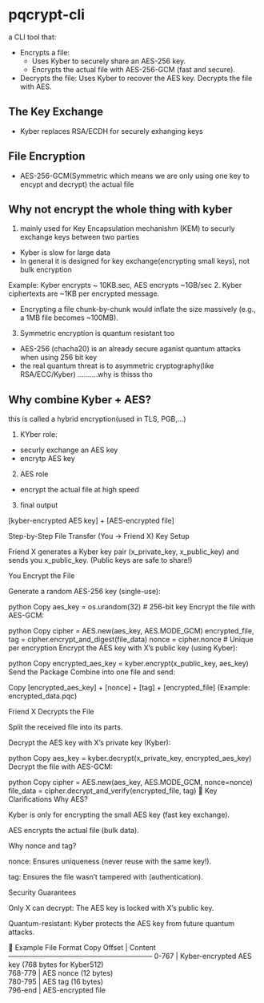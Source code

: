 # pqcrypt-cli
a CLI tool that:  
- Encrypts a file:
  - Uses Kyber to securely share an AES-256 key.
  - Encrypts the actual file with AES-256-GCM (fast and secure).
- Decrypts the file:  Uses Kyber to recover the AES key.  Decrypts the file with AES.


## The Key Exchange
- Kyber replaces RSA/ECDH for securely exhanging keys

## File Encryption
- AES-256-GCM(Symmetric which means we are only using one key to encypt and decrypt) the actual file

## Why not encrypt the whole thing with kyber
1. mainly used for Key Encapsulation mechanishm (KEM) to securly exchange keys between two parties
- Kyber is slow for large data
- In general it is designed for key exchange(encrypting small keys), not bulk encryption

Example: Kyber encrypts ~ 10KB.sec, AES encrypts ~1GB/sec
2. Kyber ciphertexts are ~1KB per encrypted message.
- Encrypting a file chunk-by-chunk would inflate the size massively (e.g., a 1MB file becomes ~100MB).

3. Symmetric encryption is quantum  resistant too 
- AES-256 (chacha20) is an already secure aganist quantum attacks when using 256 bit key 
- the real quantum threat is to asymmetric cryptography(like RSA/ECC/Kyber) ..........why is thisss tho

## Why combine Kyber + AES? 
this is called a hybrid encryption(used in TLS, PGB,...)

1.  KYber role:
- securly exchange an AES key
- encrytp AES key

2. AES role
- encrypt the actual file at high speed

3. final output 

[kyber-encrypted AES key] + [AES-encrypted file]


Step-by-Step File Transfer (You → Friend X)
Key Setup

Friend X generates a Kyber key pair (x_private_key, x_public_key) and sends you x_public_key. (Public keys are safe to share!)

You Encrypt the File

Generate a random AES-256 key (single-use):

python
Copy
aes_key = os.urandom(32)  # 256-bit key
Encrypt the file with AES-GCM:

python
Copy
cipher = AES.new(aes_key, AES.MODE_GCM)
encrypted_file, tag = cipher.encrypt_and_digest(file_data)
nonce = cipher.nonce  # Unique per encryption
Encrypt the AES key with X’s public key (using Kyber):

python
Copy
encrypted_aes_key = kyber.encrypt(x_public_key, aes_key)
Send the Package
Combine into one file and send:

Copy
[encrypted_aes_key] + [nonce] + [tag] + [encrypted_file]
(Example: encrypted_data.pqc)

Friend X Decrypts the File

Split the received file into its parts.

Decrypt the AES key with X’s private key (Kyber):

python
Copy
aes_key = kyber.decrypt(x_private_key, encrypted_aes_key)
Decrypt the file with AES-GCM:

python
Copy
cipher = AES.new(aes_key, AES.MODE_GCM, nonce=nonce)
file_data = cipher.decrypt_and_verify(encrypted_file, tag)
🔑 Key Clarifications
Why AES?

Kyber is only for encrypting the small AES key (fast key exchange).

AES encrypts the actual file (bulk data).

Why nonce and tag?

nonce: Ensures uniqueness (never reuse with the same key!).

tag: Ensures the file wasn’t tampered with (authentication).

Security Guarantees

Only X can decrypt: The AES key is locked with X’s public key.

Quantum-resistant: Kyber protects the AES key from future quantum attacks.

📜 Example File Format
Copy
Offset   | Content
─────────────────────────────
0-767    | Kyber-encrypted AES key (768 bytes for Kyber512)  
768-779  | AES nonce (12 bytes)  
780-795  | AES tag (16 bytes)  
796-end  | AES-encrypted file  

